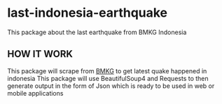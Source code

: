 # last-indonesia-earthquake
This package about the last earthquake from BMKG Indonesia
## HOW IT WORK 
This package will scrape from [BMKG](https://www.bmkg.go.id) to get latest quake happened in indonesia 
This package will use BeautifulSoup4 and Requests to then generate output in the form of Json which is ready to be used in web or mobile applications